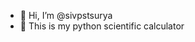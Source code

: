 - 👋 Hi, I’m @sivpstsurya
- 👀 This is my python scientific calculator 
<!---
sivpstsurya/sivpstsurya is a ✨ special ✨ repository because its `README.md` (this file) appears on your GitHub profile.
You can click the Preview link to take a look at your changes.
--->
